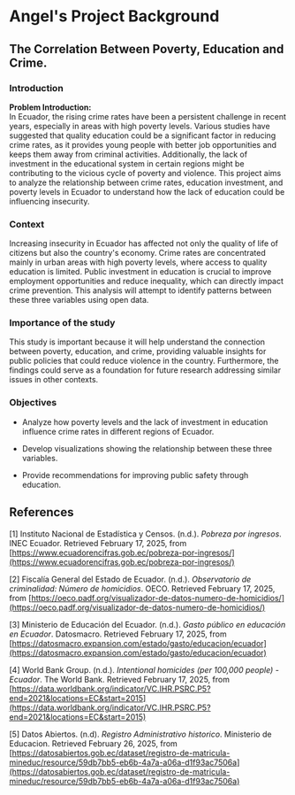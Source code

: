 # Angel's Project Background
## The Correlation Between Poverty, Education and Crime. 

### Introduction
**Problem Introduction:**  
In Ecuador, the rising crime rates have been a persistent challenge in recent years, especially in areas with high poverty levels. Various studies have suggested that quality education could be a significant factor in reducing crime rates, as it provides young people with better job opportunities and keeps them away from criminal activities. Additionally, the lack of investment in the educational system in certain regions might be contributing to the vicious cycle of poverty and violence. This project aims to analyze the relationship between crime rates, education investment, and poverty levels in Ecuador to understand how the lack of education could be influencing insecurity.

### Context

Increasing insecurity in Ecuador has affected not only the quality of life of citizens but also the country's economy. Crime rates are concentrated mainly in urban areas with high poverty levels, where access to quality education is limited. Public investment in education is crucial to improve employment opportunities and reduce inequality, which can directly impact crime prevention. This analysis will attempt to identify patterns between these three variables using open data.

### Importance of the study

This study is important because it will help understand the connection between poverty, education, and crime, providing valuable insights for public policies that could reduce violence in the country. Furthermore, the findings could serve as a foundation for future research addressing similar issues in other contexts.

### Objectives

* Analyze how poverty levels and the lack of investment in education influence crime rates in different regions of Ecuador.

* Develop visualizations showing the relationship between these three variables.

* Provide recommendations for improving public safety through education.



## References  

<a id="1">[1]</a> Instituto Nacional de Estadística y Censos. (n.d.). *Pobreza por ingresos*. INEC Ecuador. Retrieved February 17, 2025, from [https://www.ecuadorencifras.gob.ec/pobreza-por-ingresos/](https://www.ecuadorencifras.gob.ec/pobreza-por-ingresos/)  

<a id="1">[2]</a> Fiscalía General del Estado de Ecuador. (n.d.). *Observatorio de criminalidad: Número de homicidios*. OECO. Retrieved February 17, 2025, from [https://oeco.padf.org/visualizador-de-datos-numero-de-homicidios/](https://oeco.padf.org/visualizador-de-datos-numero-de-homicidios/)  

<a id="1">[3]</a> Ministerio de Educación del Ecuador. (n.d.). *Gasto público en educación en Ecuador*. Datosmacro. Retrieved February 17, 2025, from [https://datosmacro.expansion.com/estado/gasto/educacion/ecuador](https://datosmacro.expansion.com/estado/gasto/educacion/ecuador)  

<a id="1">[4]</a> World Bank Group. (n.d.). *Intentional homicides (per 100,000 people) - Ecuador*. The World Bank. Retrieved February 17, 2025, from [https://data.worldbank.org/indicator/VC.IHR.PSRC.P5?end=2021&locations=EC&start=2015](https://data.worldbank.org/indicator/VC.IHR.PSRC.P5?end=2021&locations=EC&start=2015)  

<a id="1">[5]</a> Datos Abiertos. (n.d). *Registro Administrativo historico*. Ministerio de Educacion. Retrieved February 26, 2025, from [https://datosabiertos.gob.ec/dataset/registro-de-matricula-mineduc/resource/59db7bb5-eb6b-4a7a-a06a-d1f93ac7506a](https://datosabiertos.gob.ec/dataset/registro-de-matricula-mineduc/resource/59db7bb5-eb6b-4a7a-a06a-d1f93ac7506a)

